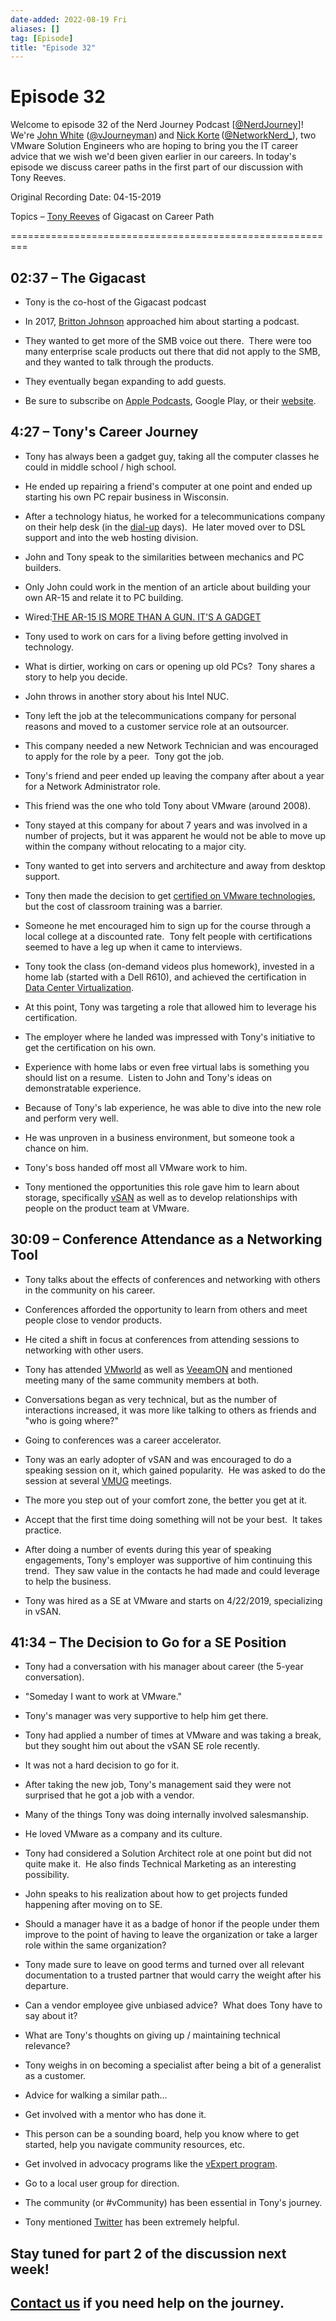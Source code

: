 ```yaml
---
date-added: 2022-08-19 Fri
aliases: []
tag: [Episode]
title: "Episode 32"
---
```


# Episode 32

Welcome to episode 32 of the Nerd Journey Podcast [[@NerdJourney](https://twitter.com/NerdJourney/)]! We're [John White](https://www.linkedin.com/in/vJourneyman/) ([@vJourneyman](https://twitter.com/vJourneyman)) and [Nick Korte](https://www.linkedin.com/in/nickkortenetworknerd/) ([@NetworkNerd_](https://twitter.com/NetworkNerd_/)), two VMware Solution Engineers who are hoping to bring you the IT career advice that we wish we'd been given earlier in our careers. In today's episode we discuss career paths in the first part of our discussion with Tony Reeves.   

Original Recording Date: 04-15-2019 

Topics – [Tony Reeves](https://twitter.com/importcarguy) of Gigacast on Career Path 

========================================================= 

## 02:37 – The Gigacast 

* Tony is the co-host of the Gigacast podcast 

* In 2017, [Britton Johnson](https://twitter.com/vcixnv?lang=en) approached him about starting a podcast. 

* They wanted to get more of the SMB voice out there.  There were too many enterprise scale products out there that did not apply to the SMB, and they wanted to talk through the products. 

* They eventually began expanding to add guests. 

* Be sure to subscribe on [Apple Podcasts](https://podcasts.apple.com/us/podcast/gigacast/id1282241125), Google Play, or their [website](([http://gigacast.net/](http://gigacast.net/))). 

## 4:27 – Tony's Career Journey 

* Tony has always been a gadget guy, taking all the computer classes he could in middle school / high school. 

* He ended up repairing a friend's computer at one point and ended up starting his own PC repair business in Wisconsin. 

* After a technology hiatus, he worked for a telecommunications company on their help desk (in the [dial-up](https://en.wikipedia.org/wiki/Dial-up_Internet_access) days).  He later moved over to DSL support and into the web hosting division. 

* John and Tony speak to the similarities between mechanics and PC builders. 

* Only John could work in the mention of an article about building your own AR-15 and relate it to PC building. 

* Wired:[THE AR-15 IS MORE THAN A GUN. IT'S A GADGET](https://www.wired.com/2013/02/ar-15/) 

* Tony used to work on cars for a living before getting involved in technology. 

* What is dirtier, working on cars or opening up old PCs?  Tony shares a story to help you decide. 

* John throws in another story about his Intel NUC.   

* Tony left the job at the telecommunications company for personal reasons and moved to a customer service role at an outsourcer. 

* This company needed a new Network Technician and was encouraged to apply for the role by a peer.  Tony got the job.  

* Tony's friend and peer ended up leaving the company after about a year for a Network Administrator role. 

* This friend was the one who told Tony about VMware (around 2008). 

* Tony stayed at this company for about 7 years and was involved in a number of projects, but it was apparent he would not be able to move up within the company without relocating to a major city.   

* Tony wanted to get into servers and architecture and away from desktop support. 

* Tony then made the decision to get [certified on VMware technologies]([https://www.vmware.com/content/dam/digitalmarketing/vmware/en/pdf/certification/vmware-certification-tracks-diagram.pdf](https://www.vmware.com/content/dam/digitalmarketing/vmware/en/pdf/certification/vmware-certification-tracks-diagram.pdf)), but the cost of classroom training was a barrier. 

* Someone he met encouraged him to sign up for the course through a local college at a discounted rate.  Tony felt people with certifications seemed to have a leg up when it came to interviews.  

* Tony took the class (on-demand videos plus homework), invested in a home lab (started with a Dell R610), and achieved the certification in [Data Center Virtualization]([https://www.vmware.com/education-services/certification/vcp-dcv-2019.html](https://www.vmware.com/education-services/certification/vcp-dcv-2019.html)). 

* At this point, Tony was targeting a role that allowed him to leverage his certification. 

* The employer where he landed was impressed with Tony's initiative to get the certification on his own. 

* Experience with home labs or even free virtual labs is something you should list on a resume.  Listen to John and Tony's ideas on demonstratable experience. 

* Because of Tony's lab experience, he was able to dive into the new role and perform very well. 

* He was unproven in a business environment, but someone took a chance on him. 

* Tony's boss handed off most all VMware work to him. 

* Tony mentioned the opportunities this role gave him to learn about storage, specifically [vSAN](https://www.vmware.com/products/vsan.html) as well as to develop relationships with people on the product team at VMware. 

## 30:09 – Conference Attendance as a Networking Tool 

* Tony talks about the effects of conferences and networking with others in the community on his career. 

* Conferences afforded the opportunity to learn from others and meet people close to vendor products. 

* He cited a shift in focus at conferences from attending sessions to networking with other users. 

* Tony has attended [VMworld]([https://www.vmworld.com/en/index.html](https://www.vmworld.com/en/index.html)) as well as [VeeamON]([https://www.veeam.com/veeamon](https://www.veeam.com/veeamon)) and mentioned meeting many of the same community members at both.   

* Conversations began as very technical, but as the number of interactions increased, it was more like talking to others as friends and "who is going where?" 

* Going to conferences was a career accelerator. 

* Tony was an early adopter of vSAN and was encouraged to do a speaking session on it, which gained popularity.  He was asked to do the session at several [VMUG]([https://www.vmug.com/home](https://www.vmug.com/home)) meetings. 

* The more you step out of your comfort zone, the better you get at it. 

* Accept that the first time doing something will not be your best.  It takes practice. 

* After doing a number of events during this year of speaking engagements, Tony's employer was supportive of him continuing this trend.  They saw value in the contacts he had made and could leverage to help the business. 

* Tony was hired as a SE at VMware and starts on 4/22/2019, specializing in vSAN. 

## 41:34 – The Decision to Go for a SE Position 

* Tony had a conversation with his manager about career (the 5-year conversation). 

* "Someday I want to work at VMware." 

* Tony's manager was very supportive to help him get there. 

* Tony had applied a number of times at VMware and was taking a break, but they sought him out about the vSAN SE role recently. 

* It was not a hard decision to go for it. 

* After taking the new job, Tony's management said they were not surprised that he got a job with a vendor. 

* Many of the things Tony was doing internally involved salesmanship. 

* He loved VMware as a company and its culture. 

* Tony had considered a Solution Architect role at one point but did not quite make it.  He also finds Technical Marketing as an interesting possibility. 

* John speaks to his realization about how to get projects funded happening after moving on to SE. 

* Should a manager have it as a badge of honor if the people under them improve to the point of having to leave the organization or take a larger role within the same organization? 

* Tony made sure to leave on good terms and turned over all relevant documentation to a trusted partner that would carry the weight after his departure. 

* Can a vendor employee give unbiased advice?  What does Tony have to say about it? 

* What are Tony's thoughts on giving up / maintaining technical relevance? 

* Tony weighs in on becoming a specialist after being a bit of a generalist as a customer. 

* Advice for walking a similar path... 

* Get involved with a mentor who has done it. 

* This person can be a sounding board, help you know where to get started, help you navigate community resources, etc. 

* Get involved in advocacy programs like the [vExpert program]([https://vexpert.vmware.com/](https://vexpert.vmware.com/)). 

* Go to a local user group for direction. 

* The community (or #vCommunity) has been essential in Tony's journey. 

* Tony mentioned [Twitter]([https://twitter.com/](https://twitter.com/)) has been extremely helpful. 

## Stay tuned for part 2 of the discussion next week! 

## [Contact us](https://twitter.com/NerdJourney) if you need help on the journey. 

